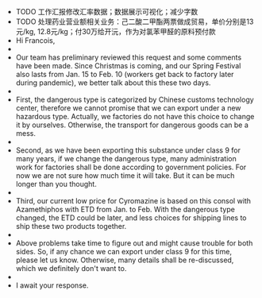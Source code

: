 - TODO 工作汇报修改汇率数据；数据展示可视化；减少字数
- TODO 处理药业营业额相关业务：己二酸二甲酯两票做成贸易，单价分别是13元/kg, 12.8元/kg；付30万给开沅，作为对氯苯甲醛的原料预付款
- Hi Francois,
-
- Our team has preliminary reviewed this request and some comments have been made. Since Christmas is coming, and our Spring Festival also lasts from Jan. 15 to Feb. 10 (workers get back to factory later during pandemic), we better talk about this these two days.
-
- First, the dangerous type is categorized by Chinese customs technology center, therefore we cannot promise that we can export under a new hazardous type. Actually, we factories do not have this choice to change it by ourselves. Otherwise, the transport for dangerous goods can be a mess.
-
- Second, as we have been exporting this substance under class 9 for many years, if we change the dangerous type, many administration work for factories shall be done according to government policies. For now we are not sure how much time it will take. But it can be much longer than you thought.
-
- Third, our current low price for Cyromazine is based on this consol with Azamethiphos with ETD from Jan. to Feb. With the dangerous type changed, the ETD could be later, and less choices for shipping lines to ship these two products together.
-
- Above problems take time to figure out and might cause trouble for both sides. So, if any chance we can export under class 9 for this time, please let us know. Otherwise, many details shall be re-discussed, which we definitely don't want to.
-
- I await your response.